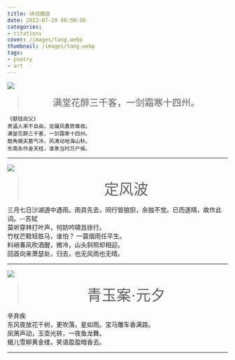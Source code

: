 ```yaml
---
title: 诗词摘选
date: 2022-07-29 08:58:36
categories:
- citations
cover: /images/tang.webp
thumbnail: /images/tang.webp
tags:
- poetry
- art
---
```

![](/images/mthz.webp)
> <div class="poetry">满堂花醉三千客，一剑霜寒十四州。</div>

```
《献钱尚父》
贵逼人来不自由，龙骧凤翥势难收。
满堂花醉三千客，一剑霜寒十四州。
鼓角揭天嘉气冷，风涛动地海山秋。
东南永作金天柱，谁羡当时万户侯。
```

***

![](/images/ysyy.webp)
> <div class="poetry"><span class="poetry-title">定风波</span><br />
<span class="poetry-desc">三月七日沙湖道中遇雨。雨具先去，同行皆狼狈，余独不觉。已而遂晴，故作此词。--苏轼</span><br />
莫听穿林打叶声，何妨吟啸且徐行。<br />竹杖芒鞋轻胜马，谁怕？ 一蓑烟雨任平生。<br />
料峭春风吹酒醒，微冷，山头斜照却相迎。<br />回首向来萧瑟处，归去，也无风雨也无晴。</div>

***

![](/images/dfyfhqs.webp)
> <div class="poetry"><span class="poetry-title">青玉案·元夕</span><br />
<span class="poetry-desc">辛弃疾</span><br />
东风夜放花千树，更吹落，星如雨。宝马雕车香满路。<br />
凤箫声动，玉壶光转，一夜鱼龙舞。<br />
蛾儿雪柳黄金缕，笑语盈盈暗香去。<br />

***

<style>
.poetry {
  text-align: center;
  font-size: 150%;
  font-family: KaiTi, serif;
}
.poetry .poetry-title {
  font-size: 160%;
}
.poetry .poetry-desc {
  font-size: 70%
}
</style>